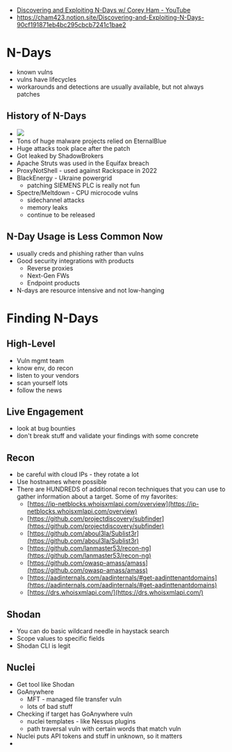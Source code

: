 - [Discovering and Exploiting N-Days w/ Corey Ham - YouTube](https://www.youtube.com/watch?v=pi2fDbGRIG0) 
- https://cham423.notion.site/Discovering-and-Exploiting-N-Days-90cf191871eb4bc295cbcb7241c1bae2
# N-Days
- known vulns
- vulns have lifecycles
- workarounds and detections are usually available, but not always patches
## History of N-Days
- ![](__attachments/BHIS%20Videos/IMG-Discovering%20and%20Exploiting%20N-Days-2024063021.png)
- Tons of huge malware projects relied on EternalBlue
- Huge attacks took place after the patch
- Got leaked by ShadowBrokers
- Apache Struts was used in the Equifax breach
- ProxyNotShell - used against Rackspace in 2022
- BlackEnergy - Ukraine powergrid 
	- patching SIEMENS PLC is really not fun
- Spectre/Meltdown - CPU microcode vulns
	- sidechannel attacks
	- memory leaks
	- continue to be released
## N-Day Usage is Less Common Now
- usually creds and phishing rather than vulns
- Good security integrations with products
	- Reverse proxies
	- Next-Gen FWs
	- Endpoint products
- N-days are resource intensive and not low-hanging
# Finding N-Days
## High-Level
- Vuln mgmt team
- know env, do recon
- listen to your vendors
- scan yourself lots
- follow the news
## Live Engagement
- look at bug bounties
- don't break stuff and validate your findings with some concrete
## Recon
- be careful with cloud IPs - they rotate a lot
- Use hostnames where possible
- There are HUNDREDS of additional recon techniques that you can use to gather information about a target. Some of my favorites:
	- [https://ip-netblocks.whoisxmlapi.com/overview](https://ip-netblocks.whoisxmlapi.com/overview)
	- [https://github.com/projectdiscovery/subfinder](https://github.com/projectdiscovery/subfinder)
	- [https://github.com/aboul3la/Sublist3r](https://github.com/aboul3la/Sublist3r)
	- [https://github.com/lanmaster53/recon-ng](https://github.com/lanmaster53/recon-ng)
	- [https://github.com/owasp-amass/amass](https://github.com/owasp-amass/amass)
	- [https://aadinternals.com/aadinternals/#get-aadinttenantdomains](https://aadinternals.com/aadinternals/#get-aadinttenantdomains)
	- [https://drs.whoisxmlapi.com/](https://drs.whoisxmlapi.com/)
## Shodan
- You can do basic wildcard needle in haystack search 
- Scope values to specific fields
- Shodan CLI is legit
## Nuclei
- Get tool like Shodan
- GoAnywhere
	- MFT - managed file transfer vuln
	- lots of bad stuff
- Checking if target has GoAnywhere vuln
	- nuclei templates - like Nessus plugins
	- path traversal vuln with certain words that match vuln
- Nuclei puts API tokens and stuff in unknown, so it matters
- 